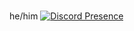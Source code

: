 ###
he/him
[![Discord Presence](https://lanyard-profile-readme.vercel.app/api/230778695713947648?theme=dark&bg=b62323f&borderRadius=30px&idleMessage=Currently%20offline)](https://discord.com/users/230778695713947648)

<!--
why are you here?? :P
-->
